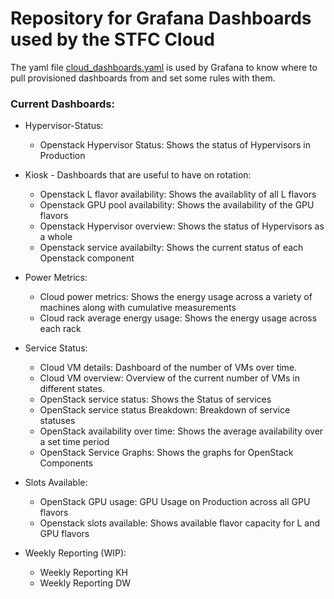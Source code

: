 # Repository for Grafana Dashboards used by the STFC Cloud

The yaml file [cloud_dashboards.yaml](cloud_dashboards.yaml) is used by Grafana to know where to pull provisioned dashboards from and set some rules with them.


### Current Dashboards:

- Hypervisor-Status:
    - Openstack Hypervisor Status: Shows the status of Hypervisors in Production

- Kiosk - Dashboards that are useful to have on rotation:
    - Openstack L flavor availability: Shows the availablity of all L flavors
    - Openstack GPU pool availability: Shows the availability of the GPU flavors
    - Openstack Hypervisor overview: Shows the status of Hypervisors as a whole
    - Openstack service availabilty: Shows the current status of each Openstack component

- Power Metrics:
    - Cloud power metrics: Shows the energy usage across a variety of machines along with cumulative measurements
    - Cloud rack average energy usage: Shows the energy usage across each rack

- Service Status:
    - Cloud VM details: Dashboard of the number of VMs over time.
    - Cloud VM overview: Overview of the current number of VMs in different states.
    - OpenStack service status: Shows the Status of services
    - OpenStack service status Breakdown: Breakdown of service statuses
    - OpenStack availability over time: Shows the average availability over a set time period
    - OpenStack Service Graphs: Shows the graphs for OpenStack Components

- Slots Available:
    - OpenStack GPU usage: GPU Usage on Production across all GPU flavors
    - Openstack slots available: Shows available flavor capacity for L and GPU flavors

- Weekly Reporting (WIP):
    - Weekly Reporting KH
    - Weekly Reporting DW
